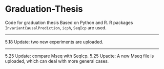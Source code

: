 # Graduation-Thesis
Code for graduation thesis
Based on Python and R. R packages `InvariantCausalPrediction`, `icph`, `SeqIcp` are used.
___
5.18 Update: two new experiments are uploaded.
___
5.25 Update: compare Mseq with SeqIcp.
5.25 Upadte: A new Mseq file is uploaded, which can deal with more general cases.
